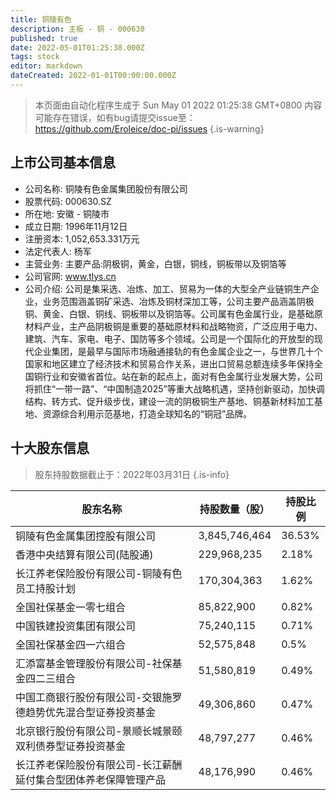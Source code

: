 ```yaml
---
title: 铜陵有色
description: 主板 - 铜 - 000630
published: true
date: 2022-05-01T01:25:38.000Z
tags: stock
editor: markdown
dateCreated: 2022-01-01T00:00:00.000Z
---
```


> 本页面由自动化程序生成于 Sun May 01 2022 01:25:38 GMT+0800
> 内容可能存在错误，如有bug请提交issue至：https://github.com/Eroleice/doc-pi/issues
{.is-warning}

## 上市公司基本信息
- 公司名称: 铜陵有色金属集团股份有限公司
- 股票代码: 000630.SZ
- 所在地: 安徽 - 铜陵市
- 成立日期: 1996年11月12日
- 注册资本: 1,052,653.331万元
- 法定代表人: 杨军
- 主营业务: 主要产品:阴极铜，黄金，白银，铜线，铜板带以及铜箔等
- 公司官网: www.tlys.cn
- 公司介绍: 公司是集采选、冶炼、加工、贸易为一体的大型全产业链铜生产企业，业务范围涵盖铜矿采选、冶炼及铜材深加工等，公司主要产品涵盖阴极铜、黄金、白银、铜线、铜板带以及铜箔等。公司属有色金属行业，是基础原材料产业，主产品阴极铜是重要的基础原材料和战略物资，广泛应用于电力、建筑、汽车、家电、电子、国防等多个领域。公司是一个国际化的开放型的现代企业集团，是最早与国际市场融通接轨的有色金属企业之一，与世界几十个国家和地区建立了经济技术和贸易合作关系，进出口贸易总额连续多年保持全国铜行业和安徽省首位。站在新的起点上，面对有色金属行业发展大势，公司将抓住“一带一路”、“中国制造2025”等重大战略机遇，坚持创新驱动，加快调结构、转方式、促升级步伐，建设一流的阴极铜生产基地、铜基新材料加工基地、资源综合利用示范基地，打造全球知名的“铜冠”品牌。


## 十大股东信息
> 股东持股数据截止于：2022年03月31日
{.is-info}

| 股东名称 | 持股数量（股） | 持股比例 |
| --- | --- | --- |
| 铜陵有色金属集团控股有限公司 | 3,845,746,464 | 36.53% |
| 香港中央结算有限公司(陆股通) | 229,968,235 | 2.18% |
| 长江养老保险股份有限公司-铜陵有色员工持股计划 | 170,304,363 | 1.62% |
| 全国社保基金一零七组合 | 85,822,900 | 0.82% |
| 中国铁建投资集团有限公司 | 75,240,115 | 0.71% |
| 全国社保基金四一六组合 | 52,575,848 | 0.5% |
| 汇添富基金管理股份有限公司-社保基金四二三组合 | 51,580,819 | 0.49% |
| 中国工商银行股份有限公司-交银施罗德趋势优先混合型证券投资基金 | 49,306,860 | 0.47% |
| 北京银行股份有限公司-景顺长城景颐双利债券型证券投资基金 | 48,797,277 | 0.46% |
| 长江养老保险股份有限公司-长江薪酬延付集合型团体养老保障管理产品 | 48,176,990 | 0.46% |




